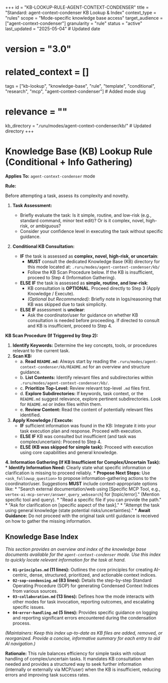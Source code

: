 +++
id = "KB-LOOKUP-RULE-AGENT-CONTEXT-CONDENSER"
title = "Standard: agent-context-condenser KB Lookup & Index"
context_type = "rules"
scope = "Mode-specific knowledge base access"
target_audience = ["agent-context-condenser"]
granularity = "rule"
status = "active"
last_updated = "2025-05-04" # Updated date
# version = "3.0"
# related_context = []
tags = ["kb-lookup", "knowledge-base", "rule", "template", "conditional", "research", "mcp", "agent-context-condenser"] # Added mode slug
# relevance = ""
kb_directory = ".ruru/modes/agent-context-condenser/kb/" # Updated directory
+++

# Knowledge Base (KB) Lookup Rule (Conditional + Info Gathering)

**Applies To:** `agent-context-condenser` mode

**Rule:**

Before attempting a task, assess its complexity and novelty.

1.  **Task Assessment:**
    *   Briefly evaluate the task: Is it simple, routine, and low-risk (e.g., standard command, minor text edit)? Or is it complex, novel, high-risk, or ambiguous?
    *   Consider your confidence level in executing the task without specific guidance.

2.  **Conditional KB Consultation:**
    *   **IF** the task is assessed as **complex, novel, high-risk, or uncertain**:
        *   **MUST** consult the dedicated Knowledge Base (KB) directory for this mode located at: `.ruru/modes/agent-context-condenser/kb/`
        *   Follow the KB Scan Procedure below. If the KB is insufficient, proceed to Step 4 (Information Gathering).
    *   **ELSE IF** the task is assessed as **simple, routine, and low-risk**:
        *   KB consultation is **OPTIONAL**. Proceed directly to Step 3 (Apply Knowledge / Execute).
        *   *(Optional but Recommended):* Briefly note in logs/reasoning that KB was skipped due to task simplicity.
    *   **ELSE IF** assessment is **unclear**:
        *   Ask the coordinator/user for guidance on whether KB consultation is needed before proceeding. If directed to consult and KB is insufficient, proceed to Step 4.

**KB Scan Procedure (If Triggered by Step 2):**

1.  **Identify Keywords:** Determine the key concepts, tools, or procedures relevant to the current task.
2.  **Scan KB:**
    *   a. **Read `README.md`:** Always start by reading the `.ruru/modes/agent-context-condenser/kb/README.md` for an overview and structure guidance.
    *   b. **List Contents:** Identify relevant files and subdirectories within `.ruru/modes/agent-context-condenser/kb/`.
    *   c. **Prioritize Top-Level:** Review relevant top-level `.md` files first.
    *   d. **Explore Subdirectories:** If keywords, task context, or the `README.md` suggest relevance, explore pertinent subdirectories. Look for `README.md` or index files within them.
    *   e. **Review Content:** Read the content of potentially relevant files identified.
3.  **Apply Knowledge / Execute:**
    *   **IF** sufficient information was found in the KB: Integrate it into your task execution plan and response. Proceed with execution.
    *   **ELSE IF** KB was consulted but insufficient (and task was complex/uncertain): Proceed to Step 4.
    *   **ELSE (KB was skipped for simple task):** Proceed with execution using core capabilities and general knowledge.

**4. Information Gathering (If KB Insufficient for Complex/Uncertain Task):**
    *   **Identify Information Need:** Clearly state what specific information or clarification is missing to proceed reliably.
    *   **Propose Next Steps:** Use `<ask_followup_question>` to propose information-gathering actions to the coordinator/user. Suggestions **MUST** include context-appropriate options like:
        *   "Search external documentation/web using [Specific MCP Tool, e.g., `vertex-ai-mcp-server/answer_query_websearch`] for [topic/error]." (Mention specific tool and query).
        *   "Read a specific file if you can provide the path."
        *   "Ask for clarification on [specific aspect of the task]."
        *   "Attempt the task using general knowledge (state potential risks/uncertainties)."
    *   **Await Guidance:** Do not proceed with the original task until guidance is received on how to gather the missing information.

## Knowledge Base Index

*This section provides an overview and index of the knowledge base documents available for the `agent-context-condenser` mode. Use this index to quickly locate relevant information for the task at hand.*

*   **`01-principles.md` (11 lines):** Outlines the core principles for creating AI-centric, dense, structured, prioritized, and actionable context indices.
*   **`02-sop-condensing.md` (83 lines):** Details the step-by-step Standard Operating Procedure (SOP) for generating Condensed Context Indices from various sources.
*   **`03-collaboration.md` (13 lines):** Defines how the mode interacts with other modes for task invocation, reporting outcomes, and escalating specific issues.
*   **`04-error-handling.md` (5 lines):** Provides specific guidance on logging and reporting significant errors encountered during the condensation process.

*(Maintainers: Keep this index up-to-date as KB files are added, removed, or reorganized. Provide a concise, informative summary for each entry to aid AI navigation.)*


**Rationale:** This rule balances efficiency for simple tasks with robust handling of complex/uncertain tasks. It mandates KB consultation when needed and provides a structured way to seek further information (internally or externally via MCP/user) when the KB is insufficient, reducing errors and improving task success rates.